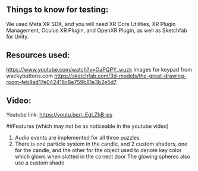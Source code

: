 ## Things to know for testing:
We used Meta XR SDK, and you will need XR Core Utilities, XR Plugin Management, Oculus XR Plugin, and OpenXR Plugin, as well as Sketchfab for Unity.

## Resources used:
https://www.youtube.com/watch?v=OaPQPY_wuzk
Images for keypad from wackybuttons.com
https://sketchfab.com/3d-models/the-great-drawing-room-feb9ad17e042418c8e759b81e3b2e5d7

## Video:
Youtube link: https://youtu.be/r_EgLZhB-ps

##Features (which may not be as noticeable in the youtube video)

1) Audio events are implemented for all three puzzles
2) There is one particle system in the candle, and 2 custom shaders, one for the candle, and the other for the object used to denote key color which glows when slotted in the correct door
   The glowing spheres also use a custom shade
